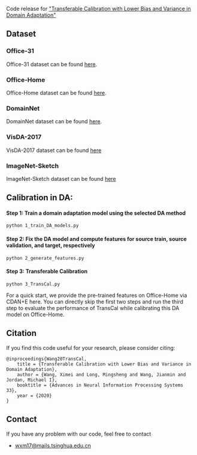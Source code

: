 Code release for ["Transferable Calibration with Lower Bias and Variance in Domain Adaptation"](https://papers.nips.cc/paper/2020/hash/df12ecd077efc8c23881028604dbb8cc-Abstract.html)

## Dataset

### Office-31
Office-31 dataset can be found [here](https://people.eecs.berkeley.edu/~jhoffman/domainadapt/). 

### Office-Home
Office-Home dataset can be found [here](http://hemanthdv.org/OfficeHome-Dataset/).

### DomainNet
DomainNet dataset can be found [here](https://ai.bu.edu/visda-2019/).

### VisDA-2017
VisDA-2017 dataset can be found [here](http://ai.bu.edu/visda-2017/)

### ImageNet-Sketch
ImageNet-Sketch dataset can be found [here](https://github.com/HaohanWang/ImageNet-Sketch)



## Calibration in DA:
#### Step 1: Train a domain adaptation model using the selected DA method
```
python 1_train_DA_models.py
```


#### Step 2: Fix the DA model and compute features for source train, source validation, and target, respectively

```
python 2_generate_features.py
```


#### Step 3: Transferable Calibration
```
python 3_TransCal.py
```
For a quick start, we provide the pre-trained features on Office-Home via CDAN+E here. You can directly skip the first two steps and run the third step to evaluate the performance of TransCal while calibrating this DA model on Office-Home.




## Citation
If you find this code useful for your research, please consider citing:
```
@inproceedings{Wang20TransCal,
    title = {Transferable Calibration with Lower Bias and Variance in Domain Adaptation},
    author = {Wang, Ximei and Long, Mingsheng and Wang, Jianmin and Jordan, Michael I},
    booktitle = {Advances in Neural Information Processing Systems 33},
    year = {2020}
}
```

## Contact
If you have any problem with our code, feel free to contact
- wxm17@mails.tsinghua.edu.cn
